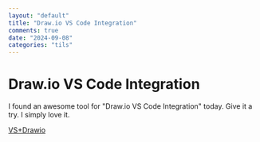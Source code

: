 ```yaml
---
layout: "default"
title: "Draw.io VS Code Integration"
comments: true
date: "2024-09-08"
categories: "tils"
---
```


# Draw.io VS Code Integration

I found an awesome tool for "Draw.io VS Code Integration" today. Give it a try. I simply love it.

[VS+Drawio](https://github.com/hediet/vscode-drawio)
